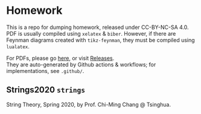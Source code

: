 # Homework
This is a repo for dumping homework, released under CC-BY-NC-SA 4.0. <br/>
PDF is usually compiled using `xelatex` & `biber`. However, if there are Feynman diagrams created with `tikz-feynman`, they must be compiled using `lualatex`.

For PDFs, please go [here](https://bryango.github.io/resources/homework), or visit [Releases](https://github.com/bryango/Homework/releases/latest). <br/>
They are auto-generated by Github actions & workflows; for implementations, see `.github/`. 

## Strings2020 `strings`

String Theory, Spring 2020, by Prof. Chi-Ming Chang @ Tsinghua. 
